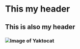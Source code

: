# This my header
## This is also my header
### ![Image of Yaktocat](https://octodex.github.com/images/yaktocat.png)
